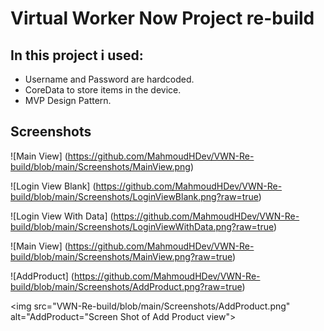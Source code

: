 # Virtual Worker Now Project re-build

## In this project i used: 
 - Username and Password are hardcoded.
 - CoreData to store items in the device.
 - MVP Design Pattern.
 
 ## Screenshots
 
 ![Main View] (https://github.com/MahmoudHDev/VWN-Re-build/blob/main/Screenshots/MainView.png)
 
 ![Login View Blank] (https://github.com/MahmoudHDev/VWN-Re-build/blob/main/Screenshots/LoginViewBlank.png?raw=true)
 
 ![Login View With Data] (https://github.com/MahmoudHDev/VWN-Re-build/blob/main/Screenshots/LoginViewWithData.png?raw=true)
 
 ![Main View] (https://github.com/MahmoudHDev/VWN-Re-build/blob/main/Screenshots/MainView.png?raw=true)
 
 ![AddProduct] (https://github.com/MahmoudHDev/VWN-Re-build/blob/main/Screenshots/AddProduct.png?raw=true)
 
 <img src="VWN-Re-build/blob/main/Screenshots/AddProduct.png" alt="AddProduct="Screen Shot of Add Product view">
